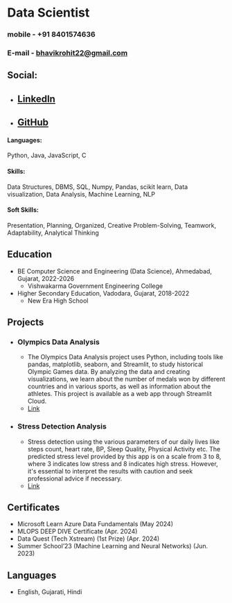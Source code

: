 # Data Scientist
### mobile - +91 8401574636
### E-mail - bhavikrohit22@gmail.com
## Social:
- ## [LinkedIn](linkedin.com/in/bhavik-rohit/)
- ## [GitHub](github.com/Bhavik2209)
#### Languages: 
Python, Java, JavaScript, C

#### Skills:
Data Structures, DBMS, SQL, Numpy, Pandas, scikit learn, Data visualization, Data Analysis, Machine Learning, NLP

#### Soft Skills: 
Presentation, Planning, Organized, Creative Problem-Solving, Teamwork, Adaptability, Analytical Thinking

## Education
- BE Computer Science and Engineering (Data Science), Ahmedabad, Gujarat, 2022-2026
  - Vishwakarma Government Engineering College
- Higher Secondary Education, Vadodara, Gujarat, 2018-2022
  - New Era High School

## Projects
- ### Olympics Data Analysis
  - The Olympics Data Analysis project uses Python, including tools like pandas, matplotlib, seaborn, and Streamlit, to study historical Olympic Games data. By analyzing the data and 
    creating visualizations, we learn about the number of medals won by different countries and in various sports, as well as information about the athletes. This project is available as 
    a web app through Streamlit Cloud.
  - [Link](https://olympicsanalysis-cb3mpbvtqx9t6ceze4xnnm.streamlit.app/)
- ### Stress Detection Analysis
  - Stress detection using the various parameters of our daily lives like steps count, heart rate, BP, Sleep Quality, Physical Activity etc. The predicted stress level provided by this 
    app is on a scale from 3 to 8, where 3 indicates low stress and 8 indicates high stress. However, it's essential to interpret the results with caution and seek professional advice if 
    necessary.
  - [Link](https://stresspredict.streamlit.app/)

## Certificates
- Microsoft Learn Azure Data Fundamentals (May 2024)
- MLOPS DEEP DIVE Certificate (Apr. 2024)
- Data Quest (Tech Xstream) (1st Prize) (Apr. 2024)
- Summer School’23 (Machine Learning and Neural Networks) (Jun. 2023)

## Languages
- English, Gujarati, Hindi
